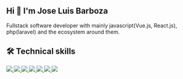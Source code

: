 ## Hi 👋   I'm **Jose Luis Barboza**

Fullstack software developer with mainly javascript(Vue.js, React.js), php(laravel) and the ecosystem around them.

## 🛠️ Technical skills 

<a href="https://joseluisb.netlify.app/" target="_bank" name="html">
  <img src="https://img.shields.io/static/v1?style=for-the-badge&message=HTML5&color=E34F26&logo=HTML5&logoColor=FFFFFF&label=">
</a>
<a href="https://joseluisb.netlify.app/" target="_bank" name="css">
  <img src="https://img.shields.io/static/v1?style=for-the-badge&message=CSS3&color=1572B6&logo=CSS3&logoColor=FFFFFF&label=">
</a>
<a href="https://joseluisb.netlify.app/" target="_bank" name="javascript">
  <img src="https://img.shields.io/static/v1?style=for-the-badge&message=JavaScript&color=222222&logo=JavaScript&logoColor=F7DF1E&label=">
</a>
<a href="https://joseluisb.netlify.app/" target="_bank" name="javascript">
  <img src="https://img.shields.io/static/v1?style=for-the-badge&message=Vue.js&color=222222&logo=Vue.js&logoColor=4FC08D&label=">
</a>
<a href="https://joseluisb.netlify.app/" target="_bank" name="javascript">
  <img src="https://img.shields.io/static/v1?style=for-the-badge&message=React&color=222222&logo=React&logoColor=61DAFB&label=">
</a>
<a href="https://joseluisb.netlify.app/" target="_bank" name="javascript">
  <img src="https://img.shields.io/static/v1?style=for-the-badge&message=PHP&color=777BB4&logo=PHP&logoColor=FFFFFF&label=">
</a>
<a href="https://joseluisb.netlify.app/" target="_bank" name="javascript">
  <img src="https://img.shields.io/static/v1?style=for-the-badge&message=Laravel&color=FF2D20&logo=Laravel&logoColor=FFFFFF&label=">
</a>
<!---
lucho19jose/lucho19jose is a ✨ special ✨ repository because its `README.md` (this file) appears on your GitHub profile.
You can click the Preview link to take a look at your changes.
--->
